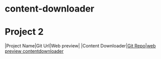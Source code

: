 # content-downloader
# Project 2
|Project Name|Git Url|Web preview|
|Content Downloader|[Git Repo](https://github.com/Bisht-01/content-downloader.git)|[web preview contentdownloader](https://bisht-01.github.io/content-downloader/)
